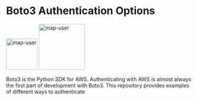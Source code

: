 # Boto3 Authentication Options

<img width="85" alt="map-user" src="https://img.shields.io/badge/views-103-green"> <img width="125" alt="map-user" src="https://img.shields.io/badge/unique visits-026-green">

Boto3 is the Python SDK for AWS. Authenticating with AWS is almost always the first part of development with Boto3. This repository provides examples of different ways to authenticate
